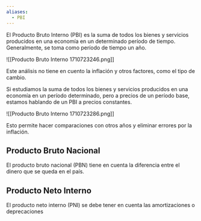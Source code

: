 ```yaml
---
aliases:
  - PBI
---
```


El Producto Bruto Interno (PBI) es la suma de todos los bienes y servicios producidos en una economía en un determinado período de tiempo. Generalmente, se toma como período de tiempo un año.

![[Producto Bruto Interno 1710723246.png]]

Este análisis no tiene en cuento la inflación y otros factores, como el tipo de cambio.

Si estudiamos la suma de todos los bienes y servicios producidos en una economía en un período determinado, pero a precios de un período base, estamos hablando de un PBI a precios constantes.

![[Producto Bruto Interno 1710723286.png]]

Esto permite hacer comparaciones con otros años y eliminar errores por la inflación.

## Producto Bruto Nacional

El producto bruto nacional (PBN) tiene en cuenta la diferencia entre el dinero que se queda en el país.

## Producto Neto Interno

El producto neto interno (PNI) se debe tener en cuenta las amortizaciones o deprecaciones
